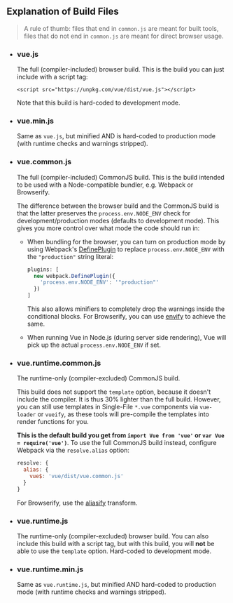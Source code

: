 ## Explanation of Build Files

> A rule of thumb: files that end in `common.js` are meant for built tools, files that do not end in `common.js` are meant for direct browser usage.

- ### vue.js

  The full (compiler-included) browser build. This is the build you can just include with a script tag:

  ```
  <script src="https://unpkg.com/vue/dist/vue.js"></script>
  ```

  Note that this build is hard-coded to development mode.

- ### vue.min.js

  Same as `vue.js`, but minified AND is hard-coded to production mode (with runtime checks and warnings stripped).

- ### vue.common.js

  The full (compiler-included) CommonJS build. This is the build intended to be used with a Node-compatible bundler, e.g. Webpack or Browserify.

  The difference between the browser build and the CommonJS build is that the latter preserves the `process.env.NODE_ENV` check for development/production modes (defaults to development mode). This gives you more control over what mode the code should run in:

  - When bundling for the browser, you can turn on production mode by using Webpack's [DefinePlugin](https://webpack.github.io/docs/list-of-plugins.html#defineplugin) to replace `process.env.NODE_ENV` with the `"production"` string literal:

    ``` js
    plugins: [
      new webpack.DefinePlugin({
        'process.env.NODE_ENV': '"production"'
      })
    ]
    ```

    This also allows minifiers to completely drop the warnings inside the conditional blocks. For Browserify, you can use [envify](https://github.com/hughsk/envify) to achieve the same.

  - When running Vue in Node.js (during server side rendering), Vue will pick up the actual `process.env.NODE_ENV` if set.

- ### vue.runtime.common.js

  The runtime-only (compiler-excluded) CommonJS build.

  This build does not support the `template` option, because it doesn't include the compiler. It is thus 30% lighter than the full build. However, you can still use templates in Single-File `*.vue` components via `vue-loader` or `vueify`, as these tools will pre-compile the templates into render functions for you.

  **This is the default build you get from `import Vue from 'vue'` or `var Vue = require('vue')`**. To use the full CommonJS build instead, configure Webpack via the `resolve.alias` option:

  ``` js
  resolve: {
    alias: {
      vue$: 'vue/dist/vue.common.js'
    }
  }
  ```

  For Browserify, use the [aliasify](https://github.com/benbria/aliasify) transform.

- ### vue.runtime.js

  The runtime-only (compiler-excluded) browser build. You can also include this build with a script tag, but with this build, you will **not** be able to use the `template` option. Hard-coded to development mode.

- ### vue.runtime.min.js

  Same as `vue.runtime.js`, but minified AND hard-coded to production mode (with runtime checks and warnings stripped).
